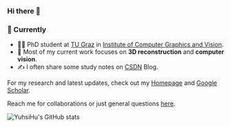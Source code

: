 ### Hi there 👋

### 🌱 Currently ###
- 🧑‍🎓 PhD student at [TU Graz](https://www.tugraz.at/home) in [Institute of Computer Graphics and Vision](https://www.tugraz.at/institute/icg/home).
- 🤔 Most of my current work focuses on **3D reconstruction** and **computer vision**.
- ✍️ I often share some study notes on [CSDN](https://blog.csdn.net/YuhsiHu?type=blog) Blog.

For my research and latest updates, check out my [Homepage](https://yuhsihu.github.io/) and [Google Scholar](https://scholar.google.com/citations?user=U6yM89YAAAAJ).

Reach me for collaborations or just general questions [here](mailto:yuxi.hu@icg.tugraz.at).

![YuhsiHu's GitHub stats](https://github-readme-stats.vercel.app/api?username=YuhsiHu)

